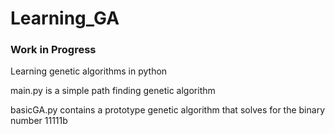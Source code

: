 # Learning_GA

### Work in Progress

Learning genetic algorithms in python

main.py is a simple path finding genetic algorithm

basicGA.py contains a prototype genetic algorithm that solves for the binary number 11111b
